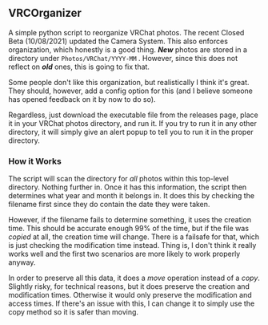 ## VRCOrganizer

A simple python script to reorganize VRChat photos. The recent Closed Beta (10/08/2021) updated the Camera System. This also enforces organization, which honestly is a good thing. **_New_** photos are stored in a directory under `Photos/VRChat/YYYY-MM` . However, since this does not reflect on **_old_** ones, this is going to fix that.

Some people don't like this organization, but realistically I think it's great. They should, however, add a config option for this (and I believe someone has opened feedback on it by now to do so).

Regardless, just download the executable file from the releases page, place it in your VRChat photos directory, and run it. If you try to run it in any other directory, it will simply give an alert popup to tell you to run it in the proper directory.

### How it Works

The script will scan the directory for *all* photos within this top-level directory. Nothing further in. Once it has this information, the script then determines what year and month it belongs in. It does this by checking the filename first since they do contain the date they were taken.

However, if the filename fails to determine something, it uses the creation time. This should be accurate enough 99% of the time, but if the file was *copied* at all, the creation time will change. There is a failsafe for that, which is just checking the modification time instead. Thing is, I don't think it really works well and the first two scenarios are more likely to work properly anyway.

In order to preserve all this data, it does a *move* operation instead of a *copy*. Slightly risky, for technical reasons, but it does preserve the creation and modification times. Otherwise it would only preserve the modification and access times. If there's an issue with this, I can change it to simply use the copy method so it is safer than moving.
